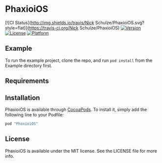 # PhaxioiOS

[![CI Status](http://img.shields.io/travis/Nick Schulze/PhaxioiOS.svg?style=flat)](https://travis-ci.org/Nick Schulze/PhaxioiOS)
[![Version](https://img.shields.io/cocoapods/v/PhaxioiOS.svg?style=flat)](http://cocoapods.org/pods/PhaxioiOS)
[![License](https://img.shields.io/cocoapods/l/PhaxioiOS.svg?style=flat)](http://cocoapods.org/pods/PhaxioiOS)
[![Platform](https://img.shields.io/cocoapods/p/PhaxioiOS.svg?style=flat)](http://cocoapods.org/pods/PhaxioiOS)

## Example

To run the example project, clone the repo, and run `pod install` from the Example directory first.

## Requirements

## Installation

PhaxioiOS is available through [CocoaPods](http://cocoapods.org). To install
it, simply add the following line to your Podfile:

```ruby
pod "PhaxioiOS"
```

## License

PhaxioiOS is available under the MIT license. See the LICENSE file for more info.

